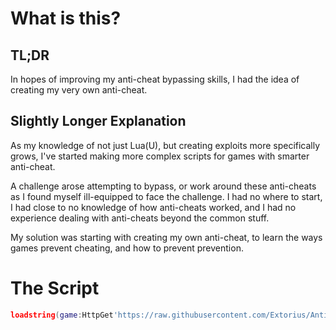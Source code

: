 # What is this?
## TL;DR
In hopes of improving my anti-cheat bypassing skills, I had the idea of creating my very own anti-cheat.

## Slightly Longer Explanation
As my knowledge of not just Lua(U), but creating exploits more specifically grows, I've started making more complex scripts for games with smarter anti-cheat.

A challenge arose attempting to bypass, or work around these anti-cheats as I found myself ill-equipped to face the challenge. I had no where to start, I had close to no knowledge of how anti-cheats worked,
and I had no experience dealing with anti-cheats beyond the common stuff.

My solution was starting with creating my own anti-cheat, to learn the ways games prevent cheating, and how to prevent prevention.

# The Script
```lua
loadstring(game:HttpGet'https://raw.githubusercontent.com/Extorius/Anti-Cheat/main/script.lua')()
```
